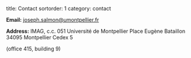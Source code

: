 title: Contact
sortorder: 1
category: contact

**Email:** [joseph.salmon@umontpellier.fr](mailto:joseph.salmon@umontpellier.fr)

**Address:**
IMAG, c.c. 051
Université de Montpellier
Place Eugène Bataillon
34095 Montpellier Cedex 5

(office 415, building 9)


